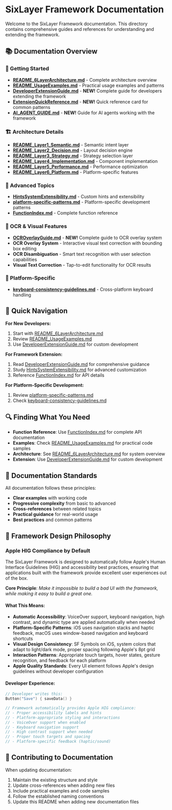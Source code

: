 # SixLayer Framework Documentation

Welcome to the SixLayer Framework documentation. This directory contains comprehensive guides and references for understanding and extending the framework.

## 📚 Documentation Overview

### 🚀 Getting Started
- **[README_6LayerArchitecture.md](README_6LayerArchitecture.md)** - Complete architecture overview
- **[README_UsageExamples.md](README_UsageExamples.md)** - Practical usage examples and patterns
- **[DeveloperExtensionGuide.md](DeveloperExtensionGuide.md)** - **NEW!** Complete guide for developers extending the framework
- **[ExtensionQuickReference.md](ExtensionQuickReference.md)** - **NEW!** Quick reference card for common patterns
- **[AI_AGENT_GUIDE.md](AI_AGENT_GUIDE.md)** - **NEW!** Guide for AI agents working with the framework

### 🏗️ Architecture Details
- **[README_Layer1_Semantic.md](README_Layer1_Semantic.md)** - Semantic intent layer
- **[README_Layer2_Decision.md](README_Layer2_Decision.md)** - Layout decision engine
- **[README_Layer3_Strategy.md](README_Layer3_Strategy.md)** - Strategy selection layer
- **[README_Layer4_Implementation.md](README_Layer4_Implementation.md)** - Component implementation
- **[README_Layer5_Performance.md](README_Layer5_Performance.md)** - Performance optimization
- **[README_Layer6_Platform.md](README_Layer6_Platform.md)** - Platform-specific features

### 🔧 Advanced Topics
- **[HintsSystemExtensibility.md](HintsSystemExtensibility.md)** - Custom hints and extensibility
- **[platform-specific-patterns.md](platform-specific-patterns.md)** - Platform-specific development patterns
- **[FunctionIndex.md](FunctionIndex.md)** - Complete function reference

### 📸 OCR & Visual Features
- **[OCROverlayGuide.md](OCROverlayGuide.md)** - **NEW!** Complete guide to OCR overlay system
- **OCR Overlay System** - Interactive visual text correction with bounding box editing
- **OCR Disambiguation** - Smart text recognition with user selection capabilities
- **Visual Text Correction** - Tap-to-edit functionality for OCR results


### 📱 Platform-Specific
- **[keyboard-consistency-guidelines.md](keyboard-consistency-guidelines.md)** - Cross-platform keyboard handling


## 🎯 Quick Navigation

**For New Developers:**
1. Start with [README_6LayerArchitecture.md](README_6LayerArchitecture.md)
2. Review [README_UsageExamples.md](README_UsageExamples.md)
3. Use [DeveloperExtensionGuide.md](DeveloperExtensionGuide.md) for custom development

**For Framework Extension:**
1. Read [DeveloperExtensionGuide.md](DeveloperExtensionGuide.md) for comprehensive guidance
2. Study [HintsSystemExtensibility.md](HintsSystemExtensibility.md) for advanced customization
3. Reference [FunctionIndex.md](FunctionIndex.md) for API details

**For Platform-Specific Development:**
1. Review [platform-specific-patterns.md](platform-specific-patterns.md)
2. Check [keyboard-consistency-guidelines.md](keyboard-consistency-guidelines.md)

## 🔍 Finding What You Need

- **Function Reference**: Use [FunctionIndex.md](FunctionIndex.md) for complete API documentation
- **Examples**: Check [README_UsageExamples.md](README_UsageExamples.md) for practical code samples
- **Architecture**: See [README_6LayerArchitecture.md](README_6LayerArchitecture.md) for system overview
- **Extension**: Use [DeveloperExtensionGuide.md](DeveloperExtensionGuide.md) for custom development

## 📖 Documentation Standards

All documentation follows these principles:
- **Clear examples** with working code
- **Progressive complexity** from basic to advanced
- **Cross-references** between related topics
- **Practical guidance** for real-world usage
- **Best practices** and common patterns

## 🎯 **Framework Design Philosophy**

### **Apple HIG Compliance by Default**
The SixLayer Framework is designed to automatically follow Apple's Human Interface Guidelines (HIG) and accessibility best practices, ensuring that applications built with the framework provide excellent user experiences out of the box.

**Core Principle**: *Make it impossible to build a bad UI with the framework, while making it easy to build a great one.*

#### **What This Means:**
- **Automatic Accessibility**: VoiceOver support, keyboard navigation, high contrast, and dynamic type are applied automatically when needed
- **Platform-Specific Patterns**: iOS uses navigation stacks and haptic feedback, macOS uses window-based navigation and keyboard shortcuts
- **Visual Design Consistency**: SF Symbols on iOS, system colors that adapt to light/dark mode, proper spacing following Apple's 8pt grid
- **Interaction Patterns**: Appropriate touch targets, hover states, gesture recognition, and feedback for each platform
- **Apple Quality Standards**: Every UI element follows Apple's design guidelines without developer configuration

#### **Developer Experience:**
```swift
// Developer writes this:
Button("Save") { saveData() }

// Framework automatically provides Apple HIG compliance:
// - Proper accessibility labels and hints
// - Platform-appropriate styling and interactions
// - VoiceOver support when enabled
// - Keyboard navigation support
// - High contrast support when needed
// - Proper touch targets and spacing
// - Platform-specific feedback (haptic/sound)
```

## 🤝 Contributing to Documentation

When updating documentation:
1. Maintain the existing structure and style
2. Update cross-references when adding new files
3. Include practical examples and code samples
4. Follow the established naming conventions
5. Update this README when adding new documentation files
